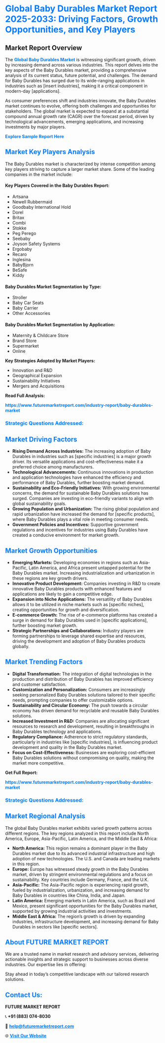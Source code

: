 <h1 style="color: #007BFF;">Global Baby Durables Market Report 2025-2033: Driving Factors, Growth Opportunities, and Key Players</h1>

<section id="overview">
<h2>Market Report Overview</h2>
<p>The <a href="https://www.futuremarketreport.com/industry-report/baby-durables-market" style="color: #007BFF; text-decoration: none;"><strong>Global Baby Durables Market</strong></a> is witnessing significant growth, driven by increasing demand across various industries. This report delves into the key aspects of the Baby Durables market, providing a comprehensive analysis of its current status, future potential, and challenges. The demand for Baby Durables has surged due to its wide-ranging applications in industries such as [insert industries], making it a critical component in modern-day [applications].</p>
<p>As consumer preferences shift and industries innovate, the Baby Durables market continues to evolve, offering both challenges and opportunities for stakeholders. The global market is expected to expand at a substantial compound annual growth rate (CAGR) over the forecast period, driven by technological advancements, emerging applications, and increasing investments by major players.</p>
</section>

<section id="overview">
<p><a href="https://www.futuremarketreport.com/request-sample/reportId=61964" style="color: #007BFF; text-decoration: none;"><strong>Explore Sample Report Here</strong></a></p>
</section>

<section id="key-players">
<h2 style="color: #007BFF;">Market Key Players Analysis</h2>
<p>The Baby Durables market is characterized by intense competition among key players striving to capture a larger market share. Some of the leading companies in the market include:</p>
<h4>Key Players Covered in the Baby Durables Report:</h4>
<ul><li>Artsana</li><li>Newell Rubbermaid</li><li>Goodbaby International Hold</li><li>Dorel</li><li>Britax</li><li>Combi</li><li>Stokke</li><li>Peg Perego</li><li>Seebaby</li><li>Joyson Safety Systems</li><li>Ergobaby</li><li>Recaro</li><li>Inglesina</li><li>BabyBjorn</li><li>BeSafe</li><li>Kiddy</li></ul>
<h4>Baby Durables Market Segmentation by Type:</h4>
<ul><li>Stroller</li><li>Baby Car Seats</li><li>Baby Carrier</li><li>Other Accessories</li></ul>

<h4>Baby Durables Market Segmentation by Application:</h4>
<ul><li>Maternity &amp; Childcare Store</li><li>Brand Store</li><li>Supermarket</li><li>Online</li></ul>
<p><strong>Key Strategies Adopted by Market Players:</strong></p>
<ul>
<li>Innovation and R&D</li>
<li>Geographical Expansion</li>
<li>Sustainability Initiatives</li>
<li>Mergers and Acquisitions</li>
</ul>
</section>

<section>
<p><strong>Read Full Analysis: </strong></p><a href="https://www.futuremarketreport.com/industry-report/baby-durables-market" style="color: #007BFF; text-decoration: none;"><strong>https://www.futuremarketreport.com/industry-report/baby-durables-market</strong></a>
<h3 style="color: #007BFF;">Strategic Questions Addressed:</h3>
</section>

<section id="driving-factors">
<h2 style="color: #007BFF;">Market Driving Factors</h2>
<ul>
<li><strong>Rising Demand Across Industries:</strong> The increasing adoption of Baby Durables in industries such as [specific industries] is a major growth driver. Its versatile applications and cost-effectiveness make it a preferred choice among manufacturers.</li>
<li><strong>Technological Advancements:</strong> Continuous innovations in production and application technologies have enhanced the efficiency and performance of Baby Durables, further boosting market demand.</li>
<li><strong>Sustainability and Eco-Friendly Initiatives:</strong> With growing environmental concerns, the demand for sustainable Baby Durables solutions has surged. Companies are investing in eco-friendly variants to align with global sustainability goals.</li>
<li><strong>Growing Population and Urbanization:</strong> The rising global population and rapid urbanization have increased the demand for [specific products], where Baby Durables plays a vital role in meeting consumer needs.</li>
<li><strong>Government Policies and Incentives:</strong> Supportive government regulations and incentives for industries using Baby Durables have created a conducive environment for market growth.</li>
</ul>
</section>

<section id="growth-opportunities">
<h2 style="color: #007BFF;">Market Growth Opportunities</h2>
<ul>
<li><strong>Emerging Markets:</strong> Developing economies in regions such as Asia-Pacific, Latin America, and Africa present untapped potential for the Baby Durables market. Increasing industrialization and urbanization in these regions are key growth drivers.</li>
<li><strong>Innovative Product Development:</strong> Companies investing in R&D to create innovative Baby Durables products with enhanced features and applications are likely to gain a competitive edge.</li>
<li><strong>Expansion into Niche Applications:</strong> The versatility of Baby Durables allows it to be utilized in niche markets such as [specific niches], creating opportunities for growth and diversification.</li>
<li><strong>E-commerce Growth:</strong> The rise of e-commerce platforms has created a surge in demand for Baby Durables used in [specific applications], further boosting market growth.</li>
<li><strong>Strategic Partnerships and Collaborations:</strong> Industry players are forming partnerships to leverage shared expertise and resources, driving the development and adoption of Baby Durables products globally.</li>
</ul>
</section>

<section id="trending-factors">
<h2 style="color: #007BFF;">Market Trending Factors</h2>
<ul>
<li><strong>Digital Transformation:</strong> The integration of digital technologies in the production and distribution of Baby Durables has improved efficiency and customer satisfaction.</li>
<li><strong>Customization and Personalization:</strong> Consumers are increasingly seeking personalized Baby Durables solutions tailored to their specific needs, prompting companies to offer customizable options.</li>
<li><strong>Sustainability and Circular Economy:</strong> The push towards a circular economy has driven demand for recyclable and reusable Baby Durables solutions.</li>
<li><strong>Increased Investment in R&D:</strong> Companies are allocating significant resources to research and development, resulting in breakthroughs in Baby Durables technology and applications.</li>
<li><strong>Regulatory Compliance:</strong> Adherence to strict regulatory standards, particularly in industries like [specific industries], is influencing product development and quality in the Baby Durables market.</li>
<li><strong>Focus on Cost-Effectiveness:</strong> Businesses are exploring cost-efficient Baby Durables solutions without compromising on quality, making the market more competitive.</li>
</ul>
</section>

<section>
<p><strong>Get Full Report: </strong></p><a href="https://www.futuremarketreport.com/industry-report/baby-durables-market" style="color: #007BFF; text-decoration: none;"><strong>https://www.futuremarketreport.com/industry-report/baby-durables-market</strong></a>
<h3 style="color: #007BFF;">Strategic Questions Addressed:</h3>
</section>


<section id="regional-analysis">
<h2 style="color: #007BFF;">Market Regional Analysis</h2>
<p>The global Baby Durables market exhibits varied growth patterns across different regions. The key regions analyzed in this report include North America, Europe, Asia-Pacific, Latin America, and the Middle East & Africa:</p>
<ul>
<li><strong>North America:</strong> This region remains a dominant player in the Baby Durables market due to its advanced industrial infrastructure and high adoption of new technologies. The U.S. and Canada are leading markets in this region.</li>
<li><strong>Europe:</strong> Europe has witnessed steady growth in the Baby Durables market, driven by stringent environmental regulations and a focus on sustainability. Key countries include Germany, France, and the U.K.</li>
<li><strong>Asia-Pacific:</strong> The Asia-Pacific region is experiencing rapid growth, fueled by industrialization, urbanization, and increasing demand for Baby Durables in countries like China, India, and Japan.</li>
<li><strong>Latin America:</strong> Emerging markets in Latin America, such as Brazil and Mexico, present significant opportunities for the Baby Durables market, supported by growing industrial activities and investments.</li>
<li><strong>Middle East & Africa:</strong> The region’s growth is driven by expanding industries, infrastructure development, and increasing demand for Baby Durables in sectors like [specific sectors].</li>
</ul>
</section>

<footer>
<h2 style="color: #007BFF;">About FUTURE MARKET REPORT</h2>
<p>We are a trusted name in market research and advisory services, delivering actionable insights and strategic support to businesses across diverse industries. Our expertise lies in offering:</p>

<p>Stay ahead in today’s competitive landscape with our tailored research solutions.</p>

<h2 style="color: #007BFF;">Contact Us:</h2>
<p><strong>FUTURE MARKET REPORT</strong></p>
<p>📞 <strong>+91 (883) 074-8030</strong></p>
<p>📧 <strong><a href="mailto:help@futuremarketreport.com" style="color: #007BFF;">help@futuremarketreport.com</a></strong></p>
<p>🌐 <strong><a href="https://www.futuremarketreport.com/" style="color: #007BFF;">Visit Our Website</a></strong></p>
</footer>